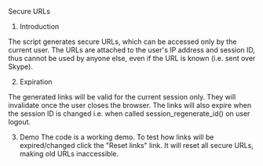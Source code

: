 Secure URLs

1. Introduction

The script generates secure URLs, which can be accessed only by the current user.
The URLs are attached to the user's IP address and session ID, thus cannot be used
by anyone else, even if the URL is known (i.e. sent over Skype).

2. Expiration

The generated links will be valid for the current session only. They will invalidate
once the user closes the browser. The links will also expire when the session ID is
changed i.e. when called session_regenerate_id() on user logout.

3. Demo
The code is a working demo. To test how links will be expired/changed click the
"Reset links" link. It will reset all secure URLs, making old URLs inaccessible.
